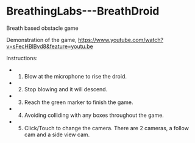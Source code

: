 # BreathingLabs---BreathDroid
Breath based obstacle game

Demonstration of the game,
https://www.youtube.com/watch?v=sFecHBlBvd8&feature=youtu.be

Instructions:
* 1) Blow at the microphone to rise the droid.
* 2) Stop blowing and it will descend.
* 3) Reach the green marker to finish the game.
* 4) Avoiding colliding with any boxes throughout the game.
* 5) Click/Touch to change the camera. There are 2 cameras, a follow cam and a side view cam.
